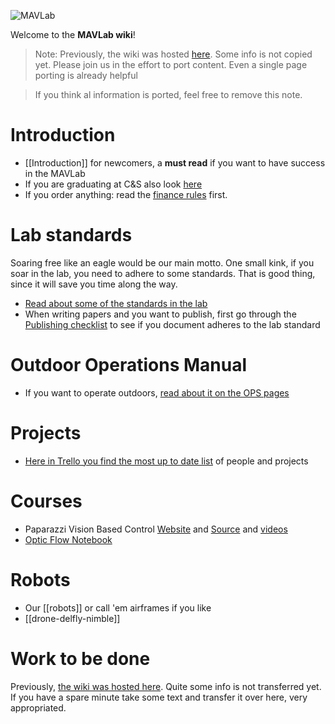 ![MAVLab](https://github.com/tudelft/mavlab/raw/master/photos/mavlab_logo.png)

Welcome to the **MAVLab wiki**!

> Note: Previously, the wiki was hosted [here](https://svn.lr.tudelft.nl/trac/MAVLAB/). Some info is not copied yet.
> Please join us in the effort to port content. Even a single page porting is already helpful

> If you think al information is ported, feel free to remove this note.

# Introduction

 * [[Introduction]] for newcomers, a **must read** if you want to have success in the MAVLab
 * If you are graduating at C&S also look [here](http://cswiki.lr.tudelft.nl/students/graduation)
 * If you order anything: read the [finance rules](rules-finance) first.

# Lab standards

Soaring free like an eagle would be our main motto. One small kink, if you soar in the lab, you need to adhere to some standards. That is good thing, since it will save you time along the way.

 * [Read about some of the standards in the lab](Lab-standards)
 * When writing papers and you want to publish, first go through the [Publishing checklist](publishchecklist) to see if you document adheres to the lab standard

# Outdoor Operations Manual

 * If you want to operate outdoors, [read about it on the OPS pages](http://www.github.com/tudelft/Operations)

# Projects

 * [Here in Trello you find the most up to date list](https://trello.com/b/FelPdV49/mavlab-overview) of people and projects

# Courses

 * Paparazzi Vision Based Control [Website](https://tudelft.github.io/coursePaparazzi/) and [Source](https://github.com/tudelft/coursePaparazzi) and [videos](https://www.youtube.com/playlist?list=PL_KSX9GOn2P_LUXJOQxc6PLr7c7eTUs98)
 * [Optic Flow Notebook](https://mybinder.org/v2/gh/guidoAI/optic_flow_control_notebook.git/master)

# Robots

 * Our [[robots]] or call 'em airframes if you like
 * [[drone-delfly-nimble]]

# Work to be done

Previously, [the wiki was hosted here](https://svn.lr.tudelft.nl/trac/MAVLAB/). Quite some info is not transferred yet. If you have a spare minute take some text and transfer it over here, very appropriated.